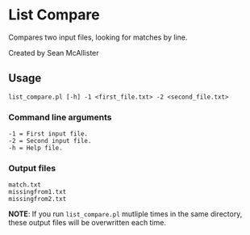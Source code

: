 # List Compare #

Compares two input files, looking for matches by line.

Created by Sean McAllister

## Usage ##

    list_compare.pl [-h] -1 <first_file.txt> -2 <second_file.txt>

### Command line arguments ###

    -1 = First input file.
    -2 = Second input file.
    -h = Help file.

### Output files ###

    match.txt
    missingfrom1.txt
    missingfrom2.txt

**NOTE**: If you run `list_compare.pl` mutliple times in the same
  directory, these output files will be overwritten each time.
